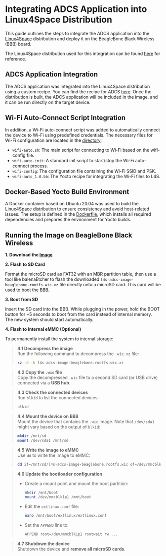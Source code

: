 # Integrating ADCS Application into Linux4Space Distribution

This guide outlines the steps to integrate the ADCS application into the [Linux4Space](https://linux4space.org) distribution and deploy it on the BeagleBone Black Wireless (BBB) board.

The Linux4Space distribution used for this integration can be found [here](https://gitlab.com/linux4space/BBW-ADCS) for reference.

## ADCS Application Integration

The ADCS application was integrated into the Linux4Space distribution using a custom recipe. You can find the recipe for ADCS [here](/L4S_yocto_files/adcs/adcs_1.0.bb).
Once the distribution is built, the ADCS application will be included in the image, and it can be run directly on the target device.

## Wi-Fi Auto-Connect Script Integration
In addition, a Wi-Fi auto-connect script was added to automatically connect the device to Wi-Fi using predefined credentials. The necessary files for Wi-Fi configuration are located in the  [directory](/L4S_yocto_files/wifi-connection):

- `wifi-auto.sh`: The main script for connecting to Wi-Fi based on the wifi-config file.
- `wifi-auto.init`: A standard init script to start/stop the Wi-Fi auto-connect process.
- `wifi-config`: The configuration file containing the Wi-Fi SSID and PSK.
- `wifi-auto_1.0.bb`: The Yocto recipe for integrating the Wi-Fi files to L4S.

## Docker-Based Yocto Build Environment
A Docker container based on Ubuntu 20.04 was used to build the Linux4Space distribution to ensure consistency and avoid host-related issues. The setup is defined in the [Dockerfile](/L4S_yocto_files/Dockerfile), which installs all required dependencies and prepares the environment for Yocto builds.



## Running the Image on BeagleBone Black Wireless

**1. Download the [Image]()** 

**2. Flash to SD Card**

Format the microSD card as FAT32 with an MBR partition table, then use a tool like balenaEtcher to flash the downloaded `l4s-adcs-image-beaglebone.rootfs.wic.xz` file directly onto a microSD card. This card will be used to boot the BBB.

**3. Boot from SD**

Insert the SD card into the BBB. While plugging in the power, hold the BOOT button for ~5 seconds to boot from the card instead of internal memory. The new system should start automatically.

**4. Flash to Internal eMMC (Optional)**

To permanently install the system to internal storage:

> **4.1 Decompress the image**  
> Run the following command to decompress the `.wic.xz` file:
> ```bash
> xz -d -k l4s-adcs-image-beaglebone.rootfs.wic.xz
> ```

> **4.2 Copy the `.wic` file**  
> Copy the decompressed `.wic` file to a second SD card (or USB drive) connected via a **USB hub**.

> **4.3 Check the connected devices**  
> Run `blkid` to list the connected devices:
> ```bash
> blkid
> ```

> **4.4 Mount the device on BBB**  
> Mount the device that contains the `.wic` image. Note that `/dev/sda1` might vary based on the output of `blkid`:
> ```bash
> mkdir /mnt/sd
> mount /dev/sda1 /mnt/sd
> ```

> **4.5 Write the image to eMMC**  
> Use `dd` to write the image to eMMC:
> ```bash
> dd if=/mnt/sd/l4s-adcs-image-beaglebone.rootfs.wic of=/dev/mmcblk1 bs=64K
> ```

> **4.6 Update the bootloader configuration**
> - Create a mount point and mount the boot partition:
>     ```bash
>     mkdir /mnt/boot
>     mount /dev/mmcblk1p1 /mnt/boot
>     ```
> - Edit the `extlinux.conf` file:
>     ```bash
>     nano /mnt/boot/extlinux/extlinux.conf
>     ```
> - Set the `APPEND` line to:
>     ```bash
>     APPEND root=/dev/mmcblk1p2 rootwait rw ...
>    ```

> **4.7 Shutdown the device**  
> Shutdown the device and **remove all microSD cards**.






